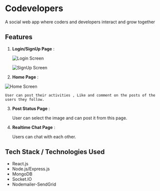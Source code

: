 
# Codevelopers
A social web app where coders and developers interact and grow together

## Features
1. **Login/SignUp Page** : 


    ![Login Screen](https://user-images.githubusercontent.com/56025388/224774962-cf54a343-48c7-408a-8a4f-2f7b72de3a60.png 'Login Screen')

    ![SignUp Screen](https://user-images.githubusercontent.com/56025388/224774992-d3a4270f-60b9-4400-94fd-b200fb2032fd.png 'SignUp Screen')

2. **Home Page** : 


![Home Screen](https://user-images.githubusercontent.com/56025388/224774987-7822bcd6-a93b-4672-8dc9-261a98461ab7.png 'Home Screen')

    User can post their activities , Like and comment on the posts of the users they follow.

3. **Post Status Page** :


    User can select the image and can post it from this page.

4. **Realtime Chat Page** :

    Users can chat with each other.

## Tech Stack / Technologies Used

- React.js
- Node.js/Express.js
- MongoDB
- Socket.IO
- Nodemailer-SendGrid
